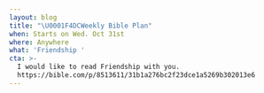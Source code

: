 ```yaml
---
layout: blog
title: "\U0001F4DCWeekly Bible Plan"
when: Starts on Wed. Oct 31st
where: Anywhere
what: 'Friendship '
cta: >-
  I would like to read Friendship with you.
  https://bible.com/p/8513611/31b1a276bc2f23dce1a5269b302013e6
---
```



